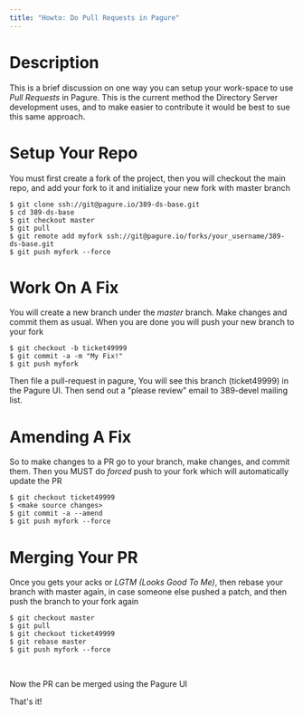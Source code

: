 ```yaml
---
title: "Howto: Do Pull Requests in Pagure"
---
```


# Description

This is a brief discussion on one way you can setup your work-space to use *Pull Requests* in Pagure.  This is the current method the Directory Server development uses, and to make easier to contribute it would be best to sue this same approach.

# Setup Your Repo

You must first create a fork of the project, then you will checkout the main repo, and add your fork to it and initialize your new fork with master branch

    $ git clone ssh://git@pagure.io/389-ds-base.git
    $ cd 389-ds-base
    $ git checkout master
    $ git pull
    $ git remote add myfork ssh://git@pagure.io/forks/your_username/389-ds-base.git
    $ git push myfork --force


# Work On A Fix

You will create a new branch under the *master* branch.  Make changes and commit them as usual.  When you are done you will push your new branch to your fork

    $ git checkout -b ticket49999
    $ git commit -a -m "My Fix!"
    $ git push myfork


Then file a pull-request in pagure,  You will see this branch (ticket49999) in the Pagure UI.  Then send out a "please review" email to 389-devel mailing list.


# Amending A Fix

So to make changes to a PR go to your branch, make changes, and commit them.  Then you MUST do *forced* push to your fork which will automatically update the PR

    $ git checkout ticket49999
    $ <make source changes>
    $ git commit -a --amend
    $ git push myfork --force 


# Merging Your PR

Once you gets your acks or *LGTM (Looks Good To Me)*, then rebase your branch with master again, in case someone else pushed a patch, and then push the branch to your fork again

    $ git checkout master
    $ git pull
    $ git checkout ticket49999
    $ git rebase master
    $ git push myfork --force

<br>

Now the PR can be merged using the Pagure UI

That's it!


